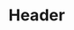 <!-- TITLE: Pixie Strike -->
<!-- SUBTITLE: A quiet lullaby that causes your target to fall into a magical sleep. Affects creatures up to level 45. -->

# Header